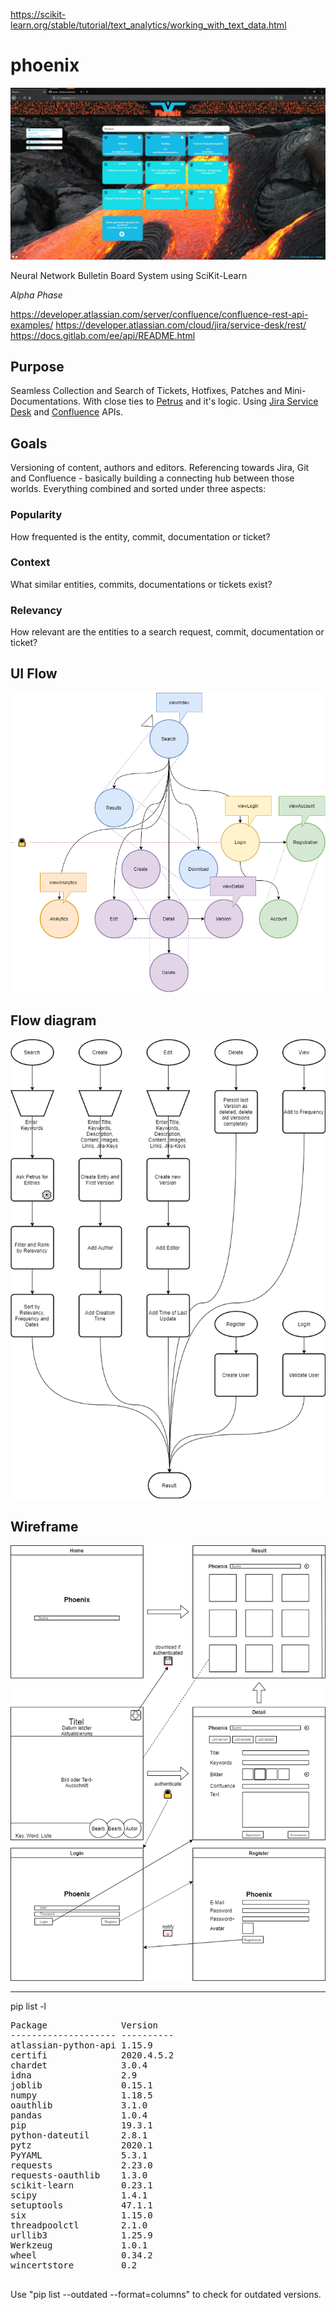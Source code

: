 https://scikit-learn.org/stable/tutorial/text_analytics/working_with_text_data.html

# phoenix

![Screenshot](src/screenshot.png "Phoenix Screenshot")

Neural Network Bulletin Board System using SciKit-Learn

_Alpha Phase_

https://developer.atlassian.com/server/confluence/confluence-rest-api-examples/
https://developer.atlassian.com/cloud/jira/service-desk/rest/
https://docs.gitlab.com/ee/api/README.html

## Purpose

Seamless Collection and Search of Tickets, Hotfixes, Patches and Mini-Documentations. With close ties to [Petrus](https://github.com/Skadisson/petrus) and it's logic. Using [Jira Service Desk](https://docs.atlassian.com/jira-servicedesk/REST/3.9.1/) and [Confluence](https://docs.atlassian.com/ConfluenceServer/rest/7.0.3/) APIs.

## Goals

Versioning of content, authors and editors. Referencing towards Jira, Git and Confluence - basically building a connecting hub between those worlds. Everything combined and sorted under three aspects: 

### Popularity

How frequented is the entity, commit, documentation or ticket?

### Context 

What similar entities, commits, documentations or tickets exist?

### Relevancy

How relevant are the entities to a search request, commit, documentation or ticket?

## UI Flow

![alt text](src/ui_flow.png "UI Flow")

## Flow diagram

![alt text](src/flow_diagram.png "Flow Diagram")

## Wireframe

![alt text](src/wireframe.png "Wireframe")


___

pip list -l
<pre>
Package              Version
-------------------- ----------
atlassian-python-api 1.15.9
certifi              2020.4.5.2
chardet              3.0.4
idna                 2.9
joblib               0.15.1
numpy                1.18.5
oauthlib             3.1.0
pandas               1.0.4
pip                  19.3.1
python-dateutil      2.8.1
pytz                 2020.1
PyYAML               5.3.1
requests             2.23.0
requests-oauthlib    1.3.0
scikit-learn         0.23.1
scipy                1.4.1
setuptools           47.1.1
six                  1.15.0
threadpoolctl        2.1.0
urllib3              1.25.9
Werkzeug             1.0.1
wheel                0.34.2
wincertstore         0.2

</pre>

Use "pip list --outdated --format=columns" to check for outdated versions.
